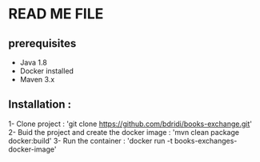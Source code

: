 # READ ME FILE

## prerequisites
* Java 1.8
* Docker installed
* Maven 3.x

 
## Installation :

1- Clone project : 
	'git clone https://github.com/bdridi/books-exchange.git'
2- Buid the project and create the docker image : 
	'mvn clean package docker:build'
3- Run the container : 
	'docker run -t books-exchanges-docker-image'
	